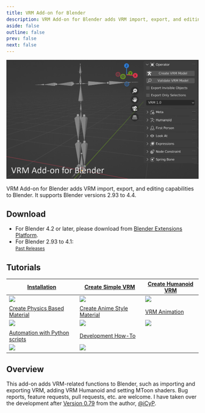 ```yaml
---
title: VRM Add-on for Blender
description: VRM Add-on for Blender adds VRM import, export, and editing capabilities to Blender.
aside: false
outline: false
prev: false
next: false
---
```


<style>
  img[src$=".gif"], img[src^="data:image/gif;"] {
    max-width: 175px; /* テーブルタグで横スクロールバーが出ないように調整 */
  }
</style>

![](top.png)

VRM Add-on for Blender adds VRM import, export, and editing capabilities to
Blender. It supports Blender versions 2.93 to 4.4.

## Download

- For Blender 4.2 or later, please download from
  [Blender Extensions Platform](https://extensions.blender.org/add-ons/vrm).
- For Blender 2.93 to 4.1: <DownloadLink />\
  <small>[Past Releases](https://github.com/saturday06/VRM-Addon-for-Blender/releases)</small>

## Tutorials

| [Installation](installation/)                           | [Create Simple VRM](create-simple-vrm-from-scratch/)              | [Create Humanoid VRM](create-humanoid-vrm-from-scratch/)              |
| ------------------------------------------------------- | ----------------------------------------------------------------- | --------------------------------------------------------------------- |
| [![](/assets/images/installation.gif)](installation/)   | [![](/assets/images/simple.gif)](create-simple-vrm-from-scratch/) | [![](/assets/images/humanoid.gif)](create-humanoid-vrm-from-scratch/) |
| [Create Physics Based Material](material-pbr/)          | [Create Anime Style Material](material-mtoon/)                    | [VRM Animation](animation/)                                           |
| [![](/assets/images/material_pbr.gif)](material-pbr/)   | [![](/assets/images/material_mtoon.gif)](material-mtoon/)         | [![](/assets/images/animation.gif)](animation/)                       |
| [Automation with Python scripts](scripting-api/)        | [Development How-To](development/)                                |                                                                       |
| [![](/assets/images/scripting_api.gif)](scripting-api/) | [![](/assets/images/animation.gif)](development/)                 |                                                                       |

## Overview

This add-on adds VRM-related functions to Blender, such as importing and
exporting VRM, adding VRM Humanoid and setting MToon shaders. Bug reports,
feature requests, pull requests, etc. are welcome. I have taken over the
development after
[Version 0.79](https://github.com/iCyP/VRM_IMPORTER_for_Blender2_8/releases/tag/0.79)
from the author, [@iCyP](https://github.com/iCyP).
